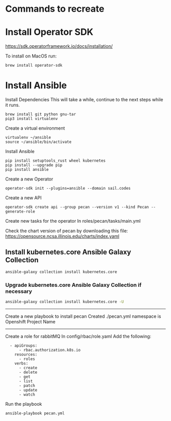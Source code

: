 # Commands to recreate

# Install Operator SDK
https://sdk.operatorframework.io/docs/installation/

To install on MacOS run:
```
brew install operator-sdk
```

# Install Ansible

Install Dependencies
This will take a while, continue to the next steps while it runs. 
```
brew install git python gnu-tar
pip3 install virtualenv
```

Create a virtual environment
```
virtualenv ~/ansible
source ~/ansible/bin/activate
```

Install Ansible
```
pip install setuptools_rust wheel kubernetes
pip install --upgrade pip
pip install ansible
```

Create a new Operator
```
operator-sdk init --plugins=ansible --domain sail.codes
```

Create a new API
```
operator-sdk create api --group pecan --version v1 --kind Pecan --generate-role
```

Create new tasks for the operator
In roles/pecan/tasks/main.yml

Check the chart version of pecan by downloading this file:
https://opensource.ncsa.illinois.edu/charts/index.yaml


## Install kubernetes.core Ansible Galaxy Collection
```bash
ansible-galaxy collection install kubernetes.core
```
### Upgrade kubernetes.core Ansible Galaxy Collection if necessary
```bash
ansible-galaxy collection install kubernetes.core -U
```

---
Create a new playbook to install pecan
Created ./pecan.yml
namespace is Openshift Project Name

---
Create a role for rabbitMQ
In config/rbac/role.yaml
Add the following:
```
  - apiGroups:
      - rbac.authorization.k8s.io
    resources:
      - roles
    verbs:
      - create
      - delete
      - get
      - list
      - patch
      - update
      - watch
```


Run the playbook
```
ansible-playbook pecan.yml
```